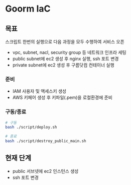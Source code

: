 # Goorm IaC

## 목표

스크립트 한번의 실행으로 다음 과정을 모두 수행하여 서비스 오픈

- vpc, subnet, nacl, security group 등 네트워크 인프라 세팅
- public subnet에 ec2 생성 후 nginx 실행, ssh 포트 변경
- private subnet에 ec2 생성 후 구름닷컴 컨테이너 실행

### 준비

- IAM 사용자 및 액세스키 생성
- AWS 키페어 생성 후 키파일(.pem)을 로컬환경에 준비

### 구동/종료

```bash
# 구동
bash ./script/deploy.sh

# 종료
bash ./script/destroy_public_main.sh
```

## 현재 단계

- public 서브넷에 ec2 인스턴스 생성
- ssh 포트 변경
